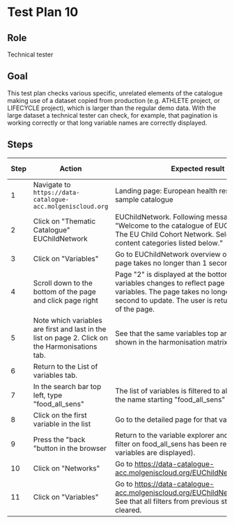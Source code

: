 # Test Plan 10

## Role

Technical tester

## Goal

This test plan checks various specific, unrelated elements of the catalogue making use of
a dataset copied from production (e.g. ATHLETE project, or LIFECYCLE project),
which is larger than the regular demo data.
With the large dataset a technical tester can check, for example,
that pagination is working correctly or that long variable names are correctly displayed.

## Steps

| Step | Action | Expected result | Github bug/issue | Playwright test |
| ---- | ------ | --------------- | ---------------- | --------------- |
| 1 | Navigate to `https://data-catalogue-acc.molgeniscloud.org` | Landing page: European health research data and sample catalogue | | |
| 2 | Click on "Thematic Catalogue" EUChildNetwork|EUChildNetwork. Following message is displayed: "Welcome to the catalogue of EUChildNetwork: The EU Child Cohort Network. Select one of the content categories listed below." | | |
| 3 | Click on "Variables"|Go to EUChildNetwork overview of variables. The page takes no longer than 1 second to open. | | |
| 4 | Scroll down to the bottom of the page and click page right|Page "2" is displayed at the bottom and the list of variables changes to reflect page 2 of the variables. The page takes no longer than 1 second to update. The user is returned to the top of the page. | | |
| 5 | Note which variables are first and last in the list on page 2. Click on the Harmonisations tab. | See that the same variables top and bottom are shown in the harmonisation matrix for page 2. | | |
| 6 | Return to the List of variables tab. | | | |
| 7 |In the search bar top left, type "food_all_sens"|The list of variables is filtered to all variables with the name starting "food_all_sens" (16). | | |
| 8| Click on the first variable in the list| Go to the detailed page for that variable | | |
| 9 | Press the "back "button in the browser | Return to the variable explorer and see that the filter on food_all_sens has been retained (16 variables are displayed). | | |
| 10 | Click on "Networks" | Go to <https://data-catalogue-acc.molgeniscloud.org/EUChildNetwork/networks> | | |
| 11 | Click on "Variables" | Go to <https://data-catalogue-acc.molgeniscloud.org/EUChildNetwork/variables>. See that all filters from previous steps have been cleared. | | |
